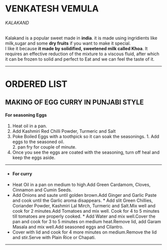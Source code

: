 # VENKATESH VEMULA
###### KALAKAND

Kalakand is a popular sweet made in **india**. it is made using ingridients like milk,sugar and some **dry fruits** if you want to make it special.<br>
 I like it because **it made by solidified, sweetened milk called Khoa**. It requires an effective reduction of the mixture to a viscous fluid, after which it can be frozen to solid and perfect to Eat and we can feel the taste of it.

---
# ORDERED LIST

## MAKING OF EGG CURRY IN PUNJABI STYLE

 #### For seasoning Eggs
1. Heat oil in a pan.
2. Add Kashmiri Red Chilli Powder, Turmeric and Salt
3. Poke Boiled Eggs with a toothpick so it can soak the seasonings.
           1. Add eggs to the seasoned oil.             
           2. pan fry for couple of minute.
4. Once you see the eggs are coated with the seasoning, turn off heal and keep the eggs aside.

---
* #### For curry
* Heat Oil in a pan on medium to high.Add Green Cardamom, Cloves, Cinnamon and Cumin Seeds.
* Add Onions and saute until golden brown.Add Ginger and Garlic Paste and cook until the Garlic aroma disappears.
           * Add slit Green Chillies, Coriander Powder, Kashmiri Lal Mirch, Turmeric and Salt.Mix well and cook for 2 minutes.Add Tomatoes and mix well. Cook for 4 to 5 minutes till tomatoes are properly cooked.
           * Add Water and mix well.Cover the pan and cook for 3 to 5 minutes on medium heat.Remove lid, add Garam Masala and mix well.Add seasoned eggs and Cilantro. 
* Cover with lid and cook for 4 more minutes on medium.Remove the lid and stir.Serve with Plain Rice or Chapati.
 
---